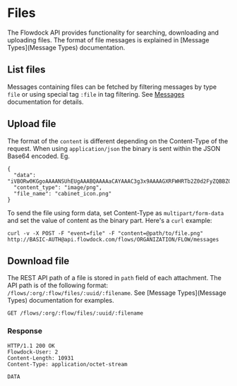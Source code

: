 # Files

The Flowdock API provides functionality for searching, downloading and uploading files. The format of file messages is explained in [Message Types](Message Types) documentation.

## List files

Messages containing files can be fetched by filtering messages by type `file` or using special tag `:file` in tag filtering. See [Messages](Messages) documentation for details.

## Upload file

The format of the `content` is different depending on the Content-Type of the request. When using `application/json` the binary is sent within the JSON Base64 encoded. Eg.

```
{
  "data": "iVBORw0KGgoAAAANSUhEUgAAABQAAAAaCAYAAAC3g3x9AAAAGXRFWHRTb2Z0d2FyZQBBZG9iZSBJ\nbWFnZVJlYWR5ccllPAAAAElJREFUeNpiYECA/UD8n0y8nwENUGIYTkOpAhihplMNMFHbhVQ3kIVA\ncOAD/0k1kAFP+DIO3UgZTYej6XA0HY6mw9F0CAEAAQYAk/gtCSEUikYAAAAASUVORK5CYII=\n",
  "content_type": "image/png",
  "file_name": "cabinet_icon.png"
}
```

To send the file using form data, set Content-Type as `multipart/form-data` and set the value of content as the binary part. Here's a `curl` example:

```
curl -v -X POST -F "event=file" -F "content=@path/to/file.png" http://BASIC-AUTH@api.flowdock.com/flows/ORGANIZATION/FLOW/messages
```

## Download file

The REST API path of a file is stored in `path` field of each attachment. The API path is of the following format: `/flows/:org/:flow/files/:uuid/:filename`. See [Message Types](Message Types) documentation for examples.

```
GET /flows/:org/:flow/files/:uuid/:filename
```

### Response
```
HTTP/1.1 200 OK
Flowdock-User: 2
Content-Length: 10931
Content-Type: application/octet-stream

DATA
```